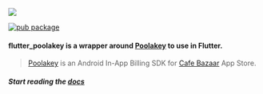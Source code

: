 <img src="https://github.com/cafebazaar/flutter_poolakey/raw/master/repo_files/flutter_poolakey.jpg"/><br/>

[![pub package](https://img.shields.io/pub/v/flutter_poolakey.svg)](https://pub.dartlang.org/packages/flutter_poolakey)

#### flutter_poolakey is a wrapper around [Poolakey](https://github.com/cafebazaar/Poolakey) to use in Flutter.

> [Poolakey](https://github.com/cafebazaar/Poolakey) is an Android In-App Billing SDK for [Cafe Bazaar](https://cafebazaar.ir/?l=en) App Store.


##### Start reading the [docs](https://github.com/cafebazaar/flutter_poolakey/wiki)